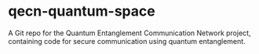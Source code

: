 # qecn-quantum-space
A Git repo for the Quantum Entanglement Communication Network project, containing code for secure communication using quantum entanglement.
